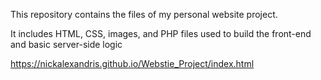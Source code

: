 Τhis repository contains the files of my personal website project.

It includes HTML, CSS, images, and PHP files used to build the front-end and basic server-side logic
 
 https://nickalexandris.github.io/Webstie_Project/index.html
